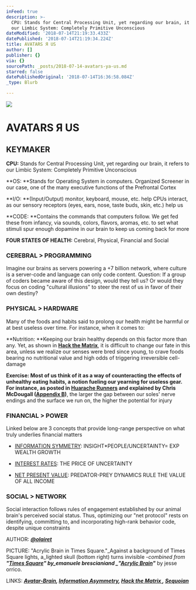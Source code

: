 ```yaml
---
inFeed: true
description: >-
  CPU: Stands for Central Processing Unit, yet regarding our brain, it refers to
  our Limbic System: Completely Primitive Unconscious
dateModified: '2018-07-14T21:19:33.433Z'
datePublished: '2018-07-14T21:19:34.224Z'
title: AVATARS Я US
author: []
publisher: {}
via: {}
sourcePath: _posts/2018-07-14-avatars-ya-us.md
starred: false
datePublishedOriginal: '2018-07-14T16:36:58.084Z'
_type: Blurb

---
```

![](https://the-grid-user-content.s3-us-west-2.amazonaws.com/106df325-6096-4e55-9940-e695a8e822ec.png)

# **AVATARS Я US**

## KEYMAKER

**CPU:** Stands for Central Processing Unit, yet regarding our brain, it refers to our Limbic System: Completely Primitive Unconscious

**OS: **Stands for Operating System in computers. Organized Screener in our case, one of the many executive functions of the Prefrontal Cortex

**I/O: **(Input/Output) monitor, keyboard, mouse, etc. help CPUs interact, as our sensory receptors (eyes, ears, nose, taste buds, skin, etc.) help us

**CODE: **Contains the commands that computers follow. We get fed these from infancy, via sounds, colors, flavors, aromas, etc. to set what stimuli spur enough dopamine in our brain to keep us coming back for more

**FOUR STATES OF HEALTH:** Cerebral, Physical, Financial and Social

### **CEREBRAL \> PROGRAMMING**

Imagine our brains as servers powering a +7 billion network, where culture is a server-code and language can only code content. Question: If a group of coders became aware of this design, would they tell us? Or would they focus on coding "cultural illusions" to steer the rest of us in favor of their own destiny?

### **PHYSICAL \> HARDWARE**

Many of the foods and habits said to prolong our health might be harmful or at best useless over time. For instance, when it comes to:

**Nutrition: **Keeping our brain healthy depends on this factor more than any. Yet, as shown in **[Hack the Matrix][0]**, it is difficult to change our fate in this area, unless we realize our senses were bred since young, to crave foods bearing no nutritional value and high odds of triggering irreversible cell-damage

**Exercise: **Most of us think of it as a way of counteracting the effects of unhealthy eating habits, a notion fueling our yearning for useless gear. For instance, as posted in **[Huarache Runners][1]** and explained by Chris McDougall (**[Appendix B][0])**, the larger the gap between our soles' nerve endings and the surface we run on, the higher the potential for injury

### **FINANCIAL \> POWER**

Linked below are 3 concepts that provide long-range perspective on what truly underlies financial matters

* [INFORMATION SYMMETRY][2]: INSIGHT\*PEOPLE/UNCERTAINTY= EXP WEALTH GROWTH

* [INTEREST RATES][3]: THE PRICE OF UNCERTAINTY

* [NET PRESENT VALUE][4]: PREDATOR-PREY DYNAMICS RULE THE VALUE OF ALL INCOME

### **SOCIAL \> NETWORK**

Social interaction follows rules of engagement established by our animal brain's perceived social status. Thus, optimizing our "net protocol" rests on identifying, committing to, and incorporating high-rank behavior code, despite unique constraints

AUTHOR: _**[@olairet][5]**_

PICTURE: "Acrylic Brain in Times Square."_Against a background of Times Square lights, a_lighted skull (bottom right) turns invisible _-combined from **"[Times Square][6]" **by_emanuele brescianiand _**"[Acrylic Brain][7]"**_ by jesse orrico.

LINKS: _**[Avatar-Brain][8], [Information Asymmetry][9], [Hack the Matrix ][0], [Sequoian][10]**_

[0]: http://www.infoasy.com/
[1]: https://www.strava.com/clubs/huarache-runners
[2]: https://sequoian.com/2014/12/wp-contentuploads201711information-symmetry-pdf-2/
[3]: http://sequoian.com/2015/09/wp-contentuploads201610the-discount-rate-pyramid-scheme-2-0-pdf/
[4]: http://sequoian.com/2017/08/wp-contentuploads201710predator-prey-economics-reloaded-pdf/
[5]: https://twitter.com/olairet
[6]: https://unsplash.com/search/photos/emanuele-bresciani
[7]: https://unsplash.com/photos/rmWtVQN5RzU
[8]: http://avatarbrain.com/
[9]: http://sequoian.com/2016/03/wp-contentuploads201708information_symmetry-pdf/
[10]: http://sequoian.com/